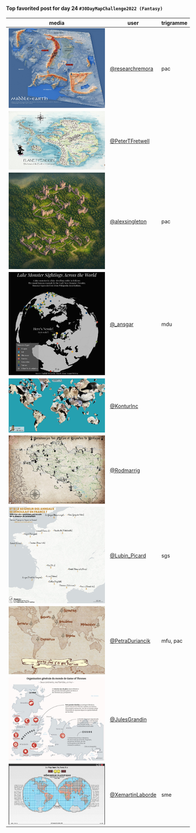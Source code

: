 #### Top favorited post for day 24 `#30DayMapChallenge2022 (Fantasy)`
| media | user | trigramme |
|-------|------|-----------|
| ![image](../uploads/a5e74a39dceb5bf7435c12ee2bddc1f1/image.png) | [@researchremora](https://twitter.com/researchremora/status/1595748900417290242) | pac |
| ![image](../uploads/86d4c146770d186a8f2e9c8dcf1278b9/image.png) | [@PeterTFretwell](https://twitter.com/PeterTFretwell/status/1595885800948125696) |  |
| ![image](../uploads/0333fec9b52654931d0c9d9430b5be60/image.png) | [@alexsingleton](https://twitter.com/alexsingleton/status/1595680632759529472) | pac |
| ![image](../uploads/5029c607a0c140c820c7f7d820c18d10/image.png) | [@\_ansgar](https://twitter.com/\_ansgar/status/1595750502880645122) | mdu |
| ![image](../uploads/77e47a8fbbb781164bd8ca9d64ec0256/image.png) | [@KonturInc](https://twitter.com/KonturInc/status/1595790358906081288) |  |
| ![image](../uploads/b441fb7ce86c623d405a8581328a993f/image.png) | [@Rodmarrig](https://twitter.com/Rodmarrig/status/1595900372345884674) |  |
| ![image](../uploads/9ad85d49e8e64127a0d2ea891a63108f/image.png) | [@Lubin_Picard](https://twitter.com/Lubin_Picard/status/1596028410936991744) | sgs |
| ![image](../uploads/66ee7e23a2370d6876554b885412bd9f/image.png) | [@PetraDuriancik](https://twitter.com/PetraDuriancik/status/1596100924661190657) | mfu, pac |
| ![image](../uploads/9f6043be0292883956968d981d0a667e/image.png) | [@JulesGrandin](https://twitter.com/JulesGrandin/status/1595675584595623937) |  |
| ![image](../uploads/87d5433c6254f7e00432b3da996244fa/image.png) | [@XemartinLaborde](https://twitter.com/XemartinLaborde/status/1595694693626826755) | sme |


